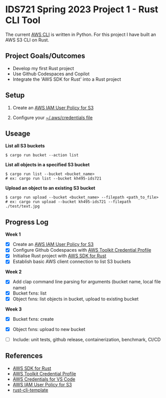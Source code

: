 # IDS721 Spring 2023 Project 1 - Rust CLI Tool

The current [AWS CLI](https://github.com/aws/aws-cli/tree/v2) is written in Python. For this project I have built an AWS S3 CLI on Rust.

## Project Goals/Outcomes

* Develop my first Rust project
* Use Github Codespaces and Copilot
* Integrate the 'AWS SDK for Rust' into a Rust project

## Setup

1. Create an [AWS IAM User Policy for S3](https://docs.aws.amazon.com/AmazonS3/latest/userguide/security-iam-awsmanpol.html)

2. Configure your [~/.aws/credentials file](https://docs.aws.amazon.com/cli/latest/userguide/cli-configure-files.html#cli-configure-files-where)

## Useage

**List all S3 buckets**
```
$ cargo run bucket --action list
```

**List all objects in a specified S3 bucket**
```
$ cargo run list --bucket <bucket_name>
# ex: cargo run list --bucket kh495-ids721
```

**Upload an object to an existing S3 bucket**
```
$ cargo run upload --bucket <bucket_name> --filepath <path_to_file>
# ex: cargo run upload --bucket kh495-ids721 --filepath ./test/text.jpg
```

## Progress Log

**Week 1**
- [x] Create an [AWS IAM User Policy for S3](https://docs.aws.amazon.com/AmazonS3/latest/userguide/security-iam-awsmanpol.html)
- [x] Configure Github Codespaces with [AWS Toolkit Credential Profile](https://docs.aws.amazon.com/toolkit-for-vscode/latest/userguide/setup-credentials.html)
- [x] Initialise Rust project with [AWS SDK for Rust](https://github.com/awslabs/aws-sdk-rust)
- [x] Establish basic AWS client connection to list S3 buckets

**Week 2**
- [x] Add clap command line parsing for arguments (bucket name, local file name)
- [x] Bucket fxns: list
- [x] Object fxns: list objects in bucket, upload to existing bucket

**Week 3**
- [x] Bucket fxns: create
- [x] Object fxns: upload to new bucket
- [ ] Include: unit tests, github release, containerization, benchmark, CI/CD


## References

* [AWS SDK for Rust](https://github.com/awslabs/aws-sdk-rust)
* [AWS Toolkit Credential Profile](https://docs.aws.amazon.com/cli/latest/userguide/cli-configure-files.html#cli-configure-files-where)
* [AWS Credentials for VS Code](https://docs.aws.amazon.com/toolkit-for-vscode/latest/userguide/setup-credentials.html)
* [AWS IAM User Policy for S3](https://docs.aws.amazon.com/AmazonS3/latest/userguide/security-iam-awsmanpol.html)
* [rust-cli-template](https://github.com/kbknapp/rust-cli-template)
